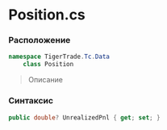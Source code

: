 
# Position.cs
### Расположение
```csharp
namespace TigerTrade.Tc.Data  
    class Position
```

> Описание

### Синтаксис
```csharp
public double? UnrealizedPnl { get; set; }
```

